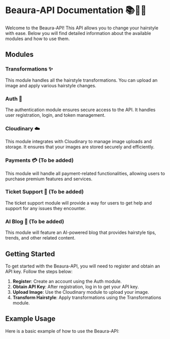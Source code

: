 # Beaura-API Documentation 📚💇‍♀️

Welcome to the Beaura-API! This API allows you to change your hairstyle with ease. Below you will find detailed information about the available modules and how to use them.

## Modules

### Transformations ✨
This module handles all the hairstyle transformations. You can upload an image and apply various hairstyle changes.

### Auth 🔐
The authentication module ensures secure access to the API. It handles user registration, login, and token management.

### Cloudinary ☁️
This module integrates with Cloudinary to manage image uploads and storage. It ensures that your images are stored securely and efficiently.

### Payments 💳 (To be added)
This module will handle all payment-related functionalities, allowing users to purchase premium features and services.

### Ticket Support 🎫 (To be added)
The ticket support module will provide a way for users to get help and support for any issues they encounter.

### AI Blog 📝 (To be added)
This module will feature an AI-powered blog that provides hairstyle tips, trends, and other related content.

## Getting Started

To get started with the Beaura-API, you will need to register and obtain an API key. Follow the steps below:

1. **Register**: Create an account using the Auth module.
2. **Obtain API Key**: After registration, log in to get your API key.
3. **Upload Image**: Use the Cloudinary module to upload your image.
4. **Transform Hairstyle**: Apply transformations using the Transformations module.

## Example Usage

Here is a basic example of how to use the Beaura-API:
